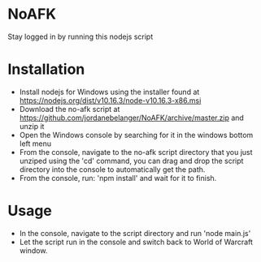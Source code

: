 # NoAFK
Stay logged in by running this nodejs script

# Installation
- Install nodejs for Windows using the installer found at https://nodejs.org/dist/v10.16.3/node-v10.16.3-x86.msi 
- Download the no-afk script at https://github.com/jordanebelanger/NoAFK/archive/master.zip and unzip it
- Open the Windows console by searching for it in the windows bottom left menu 
- From the console, navigate to the no-afk script directory that you just unziped using the 'cd' command, you can drag and drop the script directory into the console to automatically get the path.
- From the console, run: 'npm install' and wait for it to finish.

# Usage
- In the console, navigate to the script directory and run 'node main.js'
- Let the script run in the console and switch back to World of Warcraft window.
